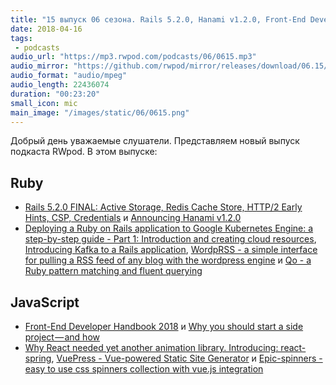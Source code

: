 ```yaml
---
title: "15 выпуск 06 сезона. Rails 5.2.0, Hanami v1.2.0, Front-End Developer Handbook 2018, VuePress, Epic-spinners и прочее"
date: 2018-04-16
tags:
 - podcasts
audio_url: "https://mp3.rwpod.com/podcasts/06/0615.mp3"
audio_mirror: "https://github.com/rwpod/mirror/releases/download/06.15/0615.mp3"
audio_format: "audio/mpeg"
audio_length: 22436074
duration: "00:23:20"
small_icon: mic
main_image: "/images/static/06/0615.png"
---
```


Добрый день уважаемые слушатели. Представляем новый выпуск подкаста RWpod. В этом выпуске:

## Ruby

 - [Rails 5.2.0 FINAL: Active Storage, Redis Cache Store, HTTP/2 Early Hints, CSP, Credentials](http://weblog.rubyonrails.org/2018/4/9/Rails-5-2-0-final/) и [Announcing Hanami v1.2.0](http://hanamirb.org/blog/2018/04/11/announcing-hanami-120.html)
 - [Deploying a Ruby on Rails application to Google Kubernetes Engine: a step-by-step guide - Part 1: Introduction and creating cloud resources](https://blog.abevoelker.com/2018-04-05/deploying-a-ruby-on-rails-application-to-google-kubernetes-engine-a-step-by-step-guide-part-1/), [Introducing Kafka to a Rails application](https://engineering.skroutz.gr/blog/kafka-rails-integration/), [WordpRSS - a simple interface for pulling a RSS feed of any blog with the wordpress engine](https://github.com/rubyhero/wordprss) и [Qo - a Ruby pattern matching and fluent querying](https://github.com/baweaver/qo)

## JavaScript

 - [Front-End Developer Handbook 2018](https://frontendmasters.com/books/front-end-handbook/2018/) и [Why you should start a side project — and how](https://medium.com/ideas-at-igenius/why-you-should-start-a-side-project-and-how-8e63a33187e5)
 - [Why React needed yet another animation library. Introducing: react-spring](https://blog.usejournal.com/why-react-needed-yet-another-animation-library-introducing-react-spring-8212e424c5ce), [VuePress - Vue-powered Static Site Generator](https://vuepress.vuejs.org/) и [Epic-spinners - easy to use css spinners collection with vue.js integration](http://epic-spinners.epicmax.co/#/)

<!--more-->
